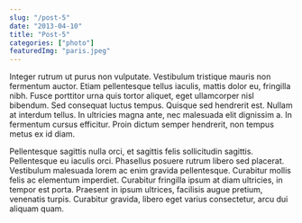 ```yaml
---
slug: "/post-5"
date: "2013-04-10"
title: "Post-5"
categories: ["photo"]
featuredImg: "paris.jpeg"
---
```


Integer rutrum ut purus non vulputate. Vestibulum tristique mauris non fermentum auctor. Etiam pellentesque tellus iaculis, mattis dolor eu, fringilla nibh. Fusce porttitor urna quis tortor aliquet, eget ullamcorper nisl bibendum. Sed consequat luctus tempus. Quisque sed hendrerit est. Nullam at interdum tellus. In ultricies magna ante, nec malesuada elit dignissim a. In fermentum cursus efficitur. Proin dictum semper hendrerit, non tempus metus ex id diam.

Pellentesque sagittis nulla orci, et sagittis felis sollicitudin sagittis. Pellentesque eu iaculis orci. Phasellus posuere rutrum libero sed placerat. Vestibulum malesuada lorem ac enim gravida pellentesque. Curabitur mollis felis ac elementum imperdiet. Curabitur fringilla ipsum at diam ultricies, in tempor est porta. Praesent in ipsum ultrices, facilisis augue pretium, venenatis turpis. Curabitur gravida, libero eget varius consectetur, arcu dui aliquam quam.

